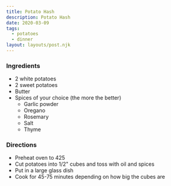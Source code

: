 ```yaml
---
title: Potato Hash
description: Potato Hash
date: 2020-03-09
tags:
  - potatoes
  - dinner
layout: layouts/post.njk
---
```


### Ingredients

- 2 white potatoes
- 2 sweet potatoes
- Butter
- Spices of your choice (the more the better)
  - Garlic powder
  - Oregano
  - Rosemary
  - Salt
  - Thyme

### Directions

- Preheat oven to 425
- Cut potatoes into 1/2" cubes and toss with oil and spices
- Put in a large glass dish
- Cook for 45-75 minutes depending on how big the cubes are
